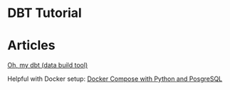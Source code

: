 # DBT Tutorial

# Articles

[Oh, my dbt (data build tool)](https://towardsdatascience.com/oh-my-dbt-data-build-tool-ba43e67d2531)


Helpful with Docker setup: [Docker Compose with Python and PosgreSQL](https://dev.to/stefanopassador/docker-compose-with-python-and-posgresql-33kk)
